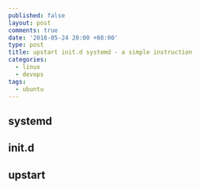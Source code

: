 ```yaml
---
published: false
layout: post
comments: true
date: '2018-05-24 20:00 +08:00'
type: post
title: upstart init.d systemd - a simple instruction
categories:
  - linux
  - devops
tags:
  - ubuntu
---
```

## systemd

## init.d

## upstart
